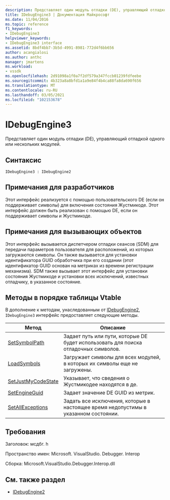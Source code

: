 ```yaml
---
description: Представляет один модуль отладки (DE), управляющий отладкой одного или нескольких модулей.
title: IDebugEngine3 | Документация Майкрософт
ms.date: 11/04/2016
ms.topic: reference
f1_keywords:
- IDebugEngine3
helpviewer_keywords:
- IDebugEngine3 interface
ms.assetid: 8bdf4bb7-3b5d-4991-8981-772d4f6bb656
author: acangialosi
ms.author: anthc
manager: jmartens
ms.workload:
- vssdk
ms.openlocfilehash: 2d91098a1f0a7f2df579a347fccb01239fdfeebe
ms.sourcegitcommit: 4b323a8a8bfd1a1a9e84f4b4ca88fa8da690f656
ms.translationtype: MT
ms.contentlocale: ru-RU
ms.lasthandoff: 03/05/2021
ms.locfileid: "102153678"
---
```

# <a name="idebugengine3"></a>IDebugEngine3
Представляет один модуль отладки (DE), управляющий отладкой одного или нескольких модулей.

## <a name="syntax"></a>Синтаксис

```
IDebugEngine3 : IDebugEngine2
```

## <a name="notes-for-implementers"></a>Примечания для разработчиков
 Этот интерфейс реализуется с помощью пользовательского DE (если он поддерживает символы) для включения состояния Жустмикоде. Этот интерфейс должен быть реализован с помощью DE, если он поддерживает символы и Жустмикоде.

## <a name="notes-for-callers"></a>Примечания для вызывающих объектов
 Этот интерфейс вызывается диспетчером отладки сеансов (SDM) для передачи параметров пользователя для расположений, из которых загружаются символы. Он также вызывается для установки идентификатора GUID обработчика при его создании (этот идентификатор GUID основан на метриках из времени регистрации механизма). SDM также вызывает этот интерфейс для установки состояния Жустмикоде и установки всех исключений, известных отладчику, в указанное состояние.

## <a name="methods-in-vtable-order"></a>Методы в порядке таблицы Vtable
 В дополнение к методам, унаследованным от [IDebugEngine2](../../../extensibility/debugger/reference/idebugengine2.md), `IDebugEngine3` интерфейс предоставляет следующие методы.

|Метод|Описание|
|------------|-----------------|
|[SetSymbolPath](../../../extensibility/debugger/reference/idebugengine3-setsymbolpath.md)|Задает путь или пути, которые DE будет использовать для поиска отладочных символов.|
|[LoadSymbols](../../../extensibility/debugger/reference/idebugengine3-loadsymbols.md)|Загружает символы для всех модулей, в которых их символы еще не загружены.|
|[SetJustMyCodeState](../../../extensibility/debugger/reference/idebugengine3-setjustmycodestate.md)|Указывает, что сведения о Жустмикодее находятся в де.|
|[SetEngineGuid](../../../extensibility/debugger/reference/idebugengine3-setengineguid.md)|Задает значение DE GUID из метрик.|
|[SetAllExceptions](../../../extensibility/debugger/reference/idebugengine3-setallexceptions.md)|Задать все исключения, которые в настоящее время недопустимы в указанном состоянии.|

## <a name="requirements"></a>Требования
 Заголовок: мсдбг. h

 Пространство имен: Microsoft. VisualStudio. Debugger. Interop

 Сборка: Microsoft.VisualStudio.Debugger.Interop.dll

## <a name="see-also"></a>См. также раздел
- [IDebugEngine2](../../../extensibility/debugger/reference/idebugengine2.md)
